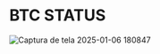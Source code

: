 # BTC STATUS

![Captura de tela 2025-01-06 180847](https://github.com/user-attachments/assets/655e633d-05b1-4dd0-b380-4a41fdf88606)
